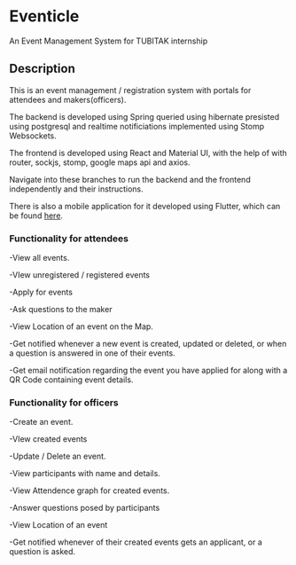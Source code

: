 # Eventicle
An Event Management System for TUBITAK internship

## Description
This is an event management / registration system with portals for attendees and makers(officers).

The backend is developed using Spring queried using hibernate presisted using postgresql and realtime notificiations implemented using Stomp Websockets.

The frontend is developed using React and Material UI, with the help of with router, sockjs, stomp, google maps api and axios.

Navigate into these branches to run the backend and the frontend independently and their instructions.

There is also a mobile application for it developed using Flutter, which can be found [here](https://github.com/BalajSaleem/Eventicle-Flutter-App).


### Functionality for attendees
-View all events.

-VIew unregistered / registered events

-Apply for events

-Ask questions to the maker

-View Location of an event on the Map.

-Get notified whenever a new event is created, updated or deleted, or when a question is answered in one of their events.

-Get email notification regarding the event you have applied for along with a QR Code containing event details.

### Functionality for officers
-Create an event.

-VIew created events

-Update / Delete an event.

-View participants with name and details.

-View Attendence graph for created events.

-Answer questions posed by participants

-View Location of an event

-Get notified whenever of their created events gets an applicant, or a question is asked.


